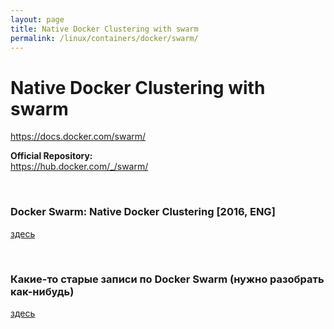 ```yaml
---
layout: page
title: Native Docker Clustering with swarm
permalink: /linux/containers/docker/swarm/
---
```


# Native Docker Clustering with swarm

https://docs.docker.com/swarm/


**Official Repository:**  
https://hub.docker.com/_/swarm/


<br/>

### Docker Swarm: Native Docker Clustering [2016, ENG]

[здесь](/linux/containers/docker/swarm/Native_Docker_Clustering/)

<br/>

### Какие-то старые записи по Docker Swarm (нужно разобрать как-нибудь)

[здесь](/linux/containers/docker/swarm/old/)
